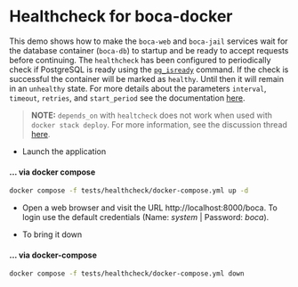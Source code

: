 # Healthcheck for boca-docker

This demo shows how to make the `boca-web` and `boca-jail` services wait for the database container (`boca-db`) to startup and be ready to accept requests before continuing. The `healthcheck` has been configured to periodically check if PostgreSQL is ready using the [`pg_isready`](https://www.postgresql.org/docs/14/app-pg-isready.html) command. If the check is successful the container will be marked as `healthy`. Until then it will remain in an `unhealthy` state. For more details about the parameters `interval`, `timeout`, `retries`, and `start_period` see the documentation [here](https://docs.docker.com/engine/reference/builder/#healthcheck).

> **NOTE:** `depends_on` with `healtcheck` does not work when used with `docker stack deploy`. For more information, see the discussion thread [here](https://github.com/docker/compose/issues/4305).

* Launch the application

#### ... via docker compose

```bash
docker compose -f tests/healthcheck/docker-compose.yml up -d
```

* Open a web browser and visit the URL http://localhost:8000/boca. To login use the default credentials (Name: _system_ | Password: _boca_).

* To bring it down

#### ... via docker-compose

```bash
docker compose -f tests/healthcheck/docker-compose.yml down
```
